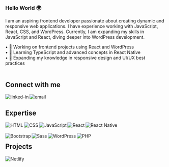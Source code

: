 ### Hello World 🌍

I am an aspiring frontend developer passionate about creating dynamic and responsive web applications. 
I have experience working with JavaScript, React, CSS, and WordPress.
Currently, I am expanding my skills in JavaScript and React, diving deeper into WordPress development.
<!-- Currently, I am expanding my skills in TypeScript and diving deeper into React Native for mobile development. -->
  •	🎯 Working on frontend projects using React and WordPress<br>
  •	📘 Learning TypeScript and advanced concepts in React Native<br>
  •	🌱 Expanding my knowledge in responsive design and UI/UX best practices<br>
<br>
## Connect with me
[<img align="left" alt="linked-in" src="https://img.shields.io/badge/linkedin-%230077B5.svg?&style=for-the-badge&logo=linkedin&logoColor=white" />](https://www.linkedin.com/in/tomasz-białkowski-0282a5146)
[<img align="left" alt="email" src="https://img.shields.io/badge/email-%23D14836.svg?&style=for-the-badge&logo=gmail&logoColor=white" />](mailto:tomaszbialkowski78@gmail.com)
<br>

## Expertise
<img align="left" alt="HTML" src="https://img.shields.io/badge/HTML-%23E34F26?style=for-the-badge&logo=html5&logoColor=white" /><img align="left" alt="CSS" src="https://img.shields.io/badge/CSS-%231572B6?style=for-the-badge&logo=css3&logoColor=white" /><img align="left" alt="JavaScript" src="https://img.shields.io/badge/JavaScript-%23F7DF1E?style=for-the-badge&logo=javascript&logoColor=black" /><img align="left" alt="React" src="https://img.shields.io/badge/React-%2320232A?style=for-the-badge&logo=react&logoColor=%2361DAFB" /><img align="left" alt="React Native" src="https://img.shields.io/badge/React%20Native-%2320232A?style=for-the-badge&logo=react&logoColor=%2361DAFB" /><br><br><img align="left" alt="Bootstrap" src="https://img.shields.io/badge/Bootstrap-%23563D7C?style=for-the-badge&logo=bootstrap&logoColor=white" /><img align="left" alt="Sass" src="https://img.shields.io/badge/Sass-%23CC6699?style=for-the-badge&logo=sass&logoColor=white" /><img align="left" alt="WordPress" src="https://img.shields.io/badge/WordPress-%2321759B?style=for-the-badge&logo=wordpress&logoColor=white" /><img align="left" alt="PHP" src="https://img.shields.io/badge/PHP-%23777BB4?style=for-the-badge&logo=php&logoColor=white" />

## Projects
[<img align="left" alt="Netlify" src="https://img.shields.io/badge/Netlify-%2300C7B7.svg?&style=for-the-badge&logo=netlify&logoColor=white" />](https://enjs.netlify.app/)
